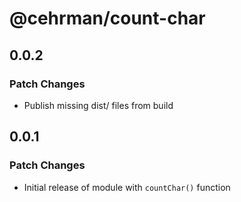 # @cehrman/count-char

## 0.0.2

### Patch Changes

- Publish missing dist/ files from build

## 0.0.1

### Patch Changes

- Initial release of module with `countChar()` function
